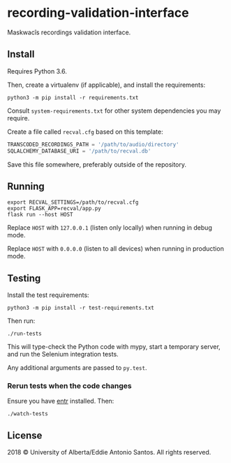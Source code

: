 # recording-validation-interface

Maskwacîs recordings validation interface.


Install
-------

Requires Python 3.6.

Then, create a virtualenv (if applicable), and install the requirements:

    python3 -m pip install -r requirements.txt

Consult `system-requirements.txt` for other system dependencies you may require.

Create a file called `recval.cfg` based on this template:

```python
TRANSCODED_RECORDINGS_PATH = '/path/to/audio/directory'
SQLALCHEMY_DATABASE_URI = '/path/to/recval.db'
```

Save this file somewhere, preferably outside of the repository.


Running
-------

    export RECVAL_SETTINGS=/path/to/recval.cfg
    export FLASK_APP=recval/app.py
    flask run --host HOST

Replace `HOST` with `127.0.0.1` (listen only locally) when running in debug mode.

Replace `HOST` with `0.0.0.0` (listen to all devices) when running in
production mode.


Testing
-------

Install the test requirements:

    python3 -m pip install -r test-requirements.txt

Then run:

    ./run-tests

This will type-check the Python code with mypy, start a temporary
server, and run the Selenium integration tests.

Any additional arguments are passed to `py.test`.


### Rerun tests when the code changes

Ensure you have [entr](http://entrproject.org/) installed. Then:

    ./watch-tests


License
-------

2018 © University of Alberta/Eddie Antonio Santos. All rights reserved.
